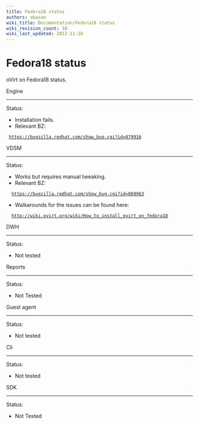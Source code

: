 ```yaml
---
title: Fedora18 status
authors: obasan
wiki_title: Documentation/Fedora18 status
wiki_revision_count: 10
wiki_last_updated: 2012-11-28
---
```


# Fedora18 status

oVirt on Fedora18 status.

Engine

------------------------------------------------------------------------

Status:

*   Installation fails.
*   Relevant BZ:

` `[`https://bugzilla.redhat.com/show_bug.cgi?id=879916`](https://bugzilla.redhat.com/show_bug.cgi?id=879916)

VDSM

------------------------------------------------------------------------

Status:

*   Works but requires manual tweaking.
*   Relevant BZ:

`  `[`https://bugzilla.redhat.com/show_bug.cgi?id=869963`](https://bugzilla.redhat.com/show_bug.cgi?id=869963)

*   Walkarounds for the issues can be found here:

`  `[`http://wiki.ovirt.org/wiki/How_to_install_ovirt_on_fedora18`](http://wiki.ovirt.org/wiki/How_to_install_ovirt_on_fedora18)

DWH

------------------------------------------------------------------------

Status:

*   Not tested

Reports

------------------------------------------------------------------------

Status:

*   Not Tested

Guest agent

------------------------------------------------------------------------

Status:

*   Not tested

Cli

------------------------------------------------------------------------

Status:

*   Not tested

SDK

------------------------------------------------------------------------

Status:

*   Not Tested
